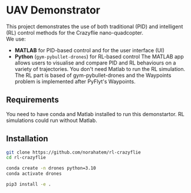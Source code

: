 # UAV Demonstrator

This project demonstrates the use of both traditional (PID) and intelligent (RL) control methods for the Crazyflie nano-quadcopter.  
We use:
- **MATLAB** for PID-based control and for the user interface (UI)
- **Python** (`gym-pybullet-drones`) for RL-based control
The MATLAB app allows users to visualise and compare PID and RL behaviours on a variety of trajectories.
You don't need Matlab to run the RL simulation. The RL part is based of gym-pybullet-drones and the Waypoints problem is implemented after PyFlyt's Waypoints.

## Requirements
You need to have conda and Matlab installed to run this demonstartor. 
RL simulations could run without Matlab.

## Installation
```sh
git clone https://github.com/norahatem/rl-crazyflie
cd rl-crazyflie

conda create -n drones python=3.10
conda activate drones

pip3 install -e .

```